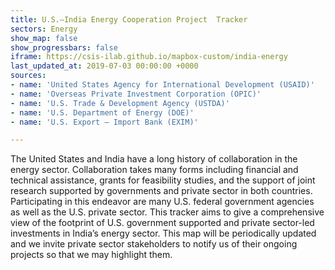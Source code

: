 ```yaml
---
title: U.S.–India Energy Cooperation Project  Tracker
sectors: Energy
show_map: false
show_progressbars: false
iframe: https://csis-ilab.github.io/mapbox-custom/india-energy
last_updated_at: 2019-07-03 00:00:00 +0000
sources:
- name: 'United States Agency for International Development (USAID)'
- name: 'Overseas Private Investment Corporation (OPIC)'
- name: 'U.S. Trade & Development Agency (USTDA)'
- name: 'U.S. Department of Energy (DOE)'
- name: 'U.S. Export – Import Bank (EXIM)'

---
```

The United States and India have a long history of collaboration in the energy sector.  Collaboration takes many forms including financial and technical assistance, grants for feasibility studies, and the support of joint research supported by governments and private sector in both countries.  Participating in this endeavor are many U.S. federal government agencies as well as the U.S. private sector.  This tracker aims to give a comprehensive view of the footprint of U.S. government supported and private sector-led investments in India’s energy sector.  This map will be periodically updated and we invite private sector stakeholders to notify us of their ongoing projects so that we may highlight them.
